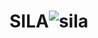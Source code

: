 # SILA![sila](https://user-images.githubusercontent.com/121312707/231365642-e7bf3911-f19e-47a4-82d0-0f9789137640.png)
